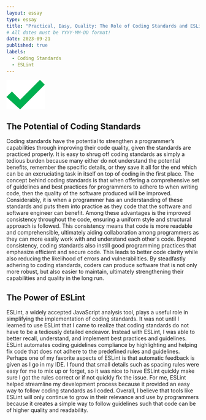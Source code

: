 ```yaml
---
layout: essay
type: essay
title: "Practical, Easy, Quality: The Role of Coding Standards and ESLint in Improving Code Quality"
# All dates must be YYYY-MM-DD format!
date: 2023-09-21
published: true
labels:
  - Coding Standards
  - ESLint
---
```


<img width="100px" class="rounded float-start pe-4" src="../img/check.png">

## The Potential of Coding Standards

Coding standards have the potential to strengthen a programmer’s capabilities through improving their code quality, given the standards are practiced properly. It is easy to shrug off coding standards as simply a tedious burden because many either do not understand the potential benefits, remember the specific details, or they save it all for the end which can be an excruciating task in itself on top of coding in the first place. The concept behind coding standards is that when offering a comprehensive set of guidelines and best practices for programmers to adhere to when writing code, then the quality of the software produced will be improved. Considerably, it is when a programmer has an understanding of these standards and puts them into practice as they code that the software and software engineer can benefit. Among these advantages is the improved consistency throughout the code, ensuring a uniform style and structural approach is followed. This consistency means that code is more readable and comprehensible, ultimately aiding collaboration among programmers as they can more easily work with and understand each other's code. Beyond consistency, coding standards also instill good programming practices that emphasize efficient and secure code. This leads to better code clarity while also reducing the likelihood of errors and vulnerabilities. By steadfastly adhering to coding standards, coders can produce software that is not only more robust, but also easier to maintain, ultimately strengthening their capabilities and quality in the long run.

## The Power of ESLint

ESLint, a widely accepted JavaScript analysis tool, plays a useful role in simplifying the implementation of coding standards. It was not until I learned to use ESLint that I came to realize that coding standards do not have to be a tediously detailed endeavor. Instead with ESLint, I was able to better recall, understand, and implement best practices and guidelines. ESLint automates coding guidelines compliance by highlighting and helping fix code that does not adhere to the predefined rules and guidelines. Perhaps one of my favorite aspects of ESLint is that automatic feedback is given as I go in my IDE. I found that small details such as spacing rules were easy for me to mix up or forget, so it was nice to have ESLint quickly make sure I got the rules correct or if not quickly fix the issue. For me, ESLint helped streamline my development process because it provided an easy way to follow coding standards as I coded. Overall, I believe that tools like ESLint will only continue to grow in their relevance and use by programmers because it creates a simple way to follow guidelines such that code can be of higher quality and readability. 

